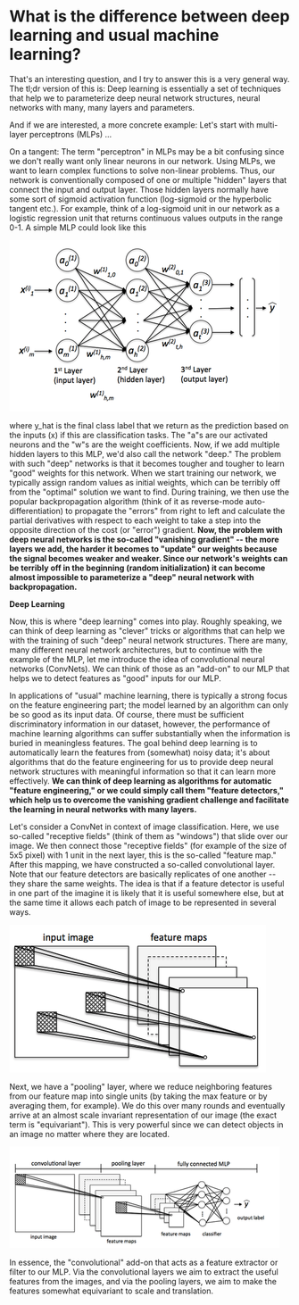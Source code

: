 # What is the difference between deep learning and usual machine learning?

That's an interesting question, and I try to answer this is a very general way.
The tl;dr version of this is: Deep learning is essentially a set of techniques that help we to parameterize deep neural network structures, neural networks with many, many layers and parameters.


And if we are interested, a more concrete example:
Let's start with multi-layer perceptrons (MLPs) ...


On a tangent: The term "perceptron" in MLPs may be a bit confusing since we don't really want only linear neurons in our network. Using MLPs, we want to learn complex functions to solve non-linear problems. Thus, our network is conventionally composed of one or multiple "hidden" layers that connect the input and output layer. Those hidden layers normally have some sort of sigmoid activation function (log-sigmoid or the hyperbolic tangent etc.). For example, think of a log-sigmoid unit in our network as a logistic regression unit that returns continuous values outputs in the range 0-1. A simple MLP could look like this

![](./difference-deep-and-normal-learning/mlp.png)


where y_hat is the final class label that we return as the prediction based on the inputs (x) if this are classification tasks. The "a"s are our activated neurons and the "w"s are the weight coefficients.
Now, if we add multiple hidden layers to this MLP, we'd also call the network "deep." The problem with such "deep" networks is that it becomes tougher and tougher to learn "good" weights for this network. When we start training our network, we typically assign random values as initial weights, which can be terribly off from the "optimal" solution we want to find. During training, we then use the popular backpropagation algorithm (think of it as reverse-mode auto-differentiation) to propagate the "errors" from right to left and calculate the partial derivatives with respect to each weight to take a step into the opposite direction of the cost (or "error") gradient. **Now, the problem with deep neural networks is the so-called "vanishing gradient" -- the more layers we add, the harder it becomes to "update" our weights because the signal becomes weaker and weaker. Since our network's weights can be terribly off in the beginning (random initialization) it can become almost impossible to parameterize a "deep" neural network with backpropagation.**

**Deep Learning**

Now, this is where "deep learning" comes into play. Roughly speaking, we can think of deep learning as "clever" tricks or algorithms that can help we with the training of such "deep" neural network structures. There are many, many different neural network architectures, but to continue with the example of the MLP, let me introduce the idea of convolutional neural networks (ConvNets). We can think of those as an "add-on" to our MLP that helps we to detect features as "good" inputs for our MLP.

In applications of "usual" machine learning, there is typically a strong focus on the feature engineering part; the model learned by an algorithm can only be so good as its input data. Of course, there must be sufficient discriminatory information in our dataset, however, the performance of machine learning algorithms can suffer substantially when the information is buried in meaningless features. The goal behind deep learning is to automatically learn the features from (somewhat) noisy data; it's about algorithms that do the feature engineering for us to provide deep neural network structures with meaningful information so that it can learn more effectively. **We can think of deep learning as algorithms for automatic "feature engineering," or we could simply call them "feature detectors," which help us to overcome the vanishing gradient challenge and facilitate the learning in neural networks with many layers.**



Let's consider a ConvNet in context of image classification.
Here, we use so-called "receptive fields" (think of them as "windows") that slide over our image. We then connect those "receptive fields" (for example of the size of 5x5 pixel) with 1 unit in the next layer, this is the so-called "feature map." After this mapping, we have constructed a so-called convolutional layer. Note that our feature detectors are basically replicates of one another -- they share the same weights. The idea is that if a feature detector is useful in one part of the imagine it is likely that it is useful somewhere else, but at the same time it allows each patch of image to be represented in several ways.

![](./difference-deep-and-normal-learning/convolution.png)


Next, we have a "pooling" layer, where we reduce neighboring features from our feature map into single units (by taking the max feature or by averaging them, for example). We do this over many rounds and eventually arrive at an almost scale invariant representation of our image (the exact term is "equivariant"). This is very powerful since we can detect objects in an image no matter where they are located.


![](./difference-deep-and-normal-learning/convnet.png)   

In essence, the "convolutional" add-on that acts as a feature extractor or filter to our MLP. Via the convolutional layers we aim to extract the useful features from the images, and via the pooling layers, we aim to make the features somewhat equivariant to scale and translation.

